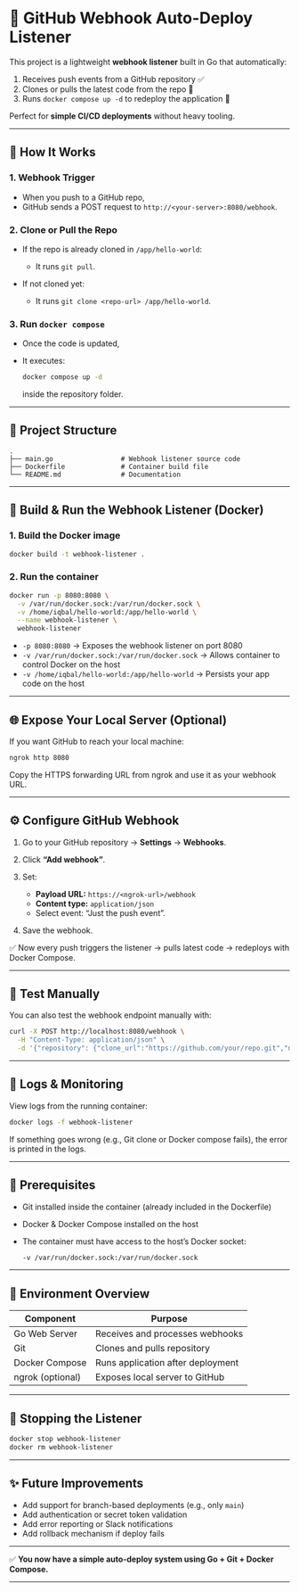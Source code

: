 # 🚀 GitHub Webhook Auto-Deploy Listener

This project is a lightweight **webhook listener** built in Go that automatically:

1. Receives push events from a GitHub repository ✅
2. Clones or pulls the latest code from the repo 🧰
3. Runs `docker compose up -d` to redeploy the application 🐳

Perfect for **simple CI/CD deployments** without heavy tooling.

---

## 📁 How It Works

### 1. Webhook Trigger

* When you push to a GitHub repo,
* GitHub sends a POST request to `http://<your-server>:8080/webhook`.

### 2. Clone or Pull the Repo

* If the repo is already cloned in `/app/hello-world`:

  * It runs `git pull`.
* If not cloned yet:

  * It runs `git clone <repo-url> /app/hello-world`.

### 3. Run `docker compose`

* Once the code is updated,
* It executes:

  ```bash
  docker compose up -d
  ```

  inside the repository folder.

---

## 🧰 Project Structure

```
.
├── main.go                 # Webhook listener source code
├── Dockerfile              # Container build file
└── README.md               # Documentation
```

---

## 🐳 Build & Run the Webhook Listener (Docker)

### 1. Build the Docker image

```bash
docker build -t webhook-listener .
```

### 2. Run the container

```bash
docker run -p 8080:8080 \
  -v /var/run/docker.sock:/var/run/docker.sock \
  -v /home/iqbal/hello-world:/app/hello-world \
  --name webhook-listener \
  webhook-listener
```

* `-p 8080:8080` → Exposes the webhook listener on port 8080
* `-v /var/run/docker.sock:/var/run/docker.sock` → Allows container to control Docker on the host
* `-v /home/iqbal/hello-world:/app/hello-world` → Persists your app code on the host

---

## 🌐 Expose Your Local Server (Optional)

If you want GitHub to reach your local machine:

```bash
ngrok http 8080
```

Copy the HTTPS forwarding URL from ngrok and use it as your webhook URL.

---

## ⚙️ Configure GitHub Webhook

1. Go to your GitHub repository → **Settings** → **Webhooks**.
2. Click **“Add webhook”**.
3. Set:

   * **Payload URL:** `https://<ngrok-url>/webhook`
   * **Content type:** `application/json`
   * Select event: “Just the push event”.
4. Save the webhook.

✅ Now every push triggers the listener → pulls latest code → redeploys with Docker Compose.

---

## 🧪 Test Manually

You can also test the webhook endpoint manually with:

```bash
curl -X POST http://localhost:8080/webhook \
  -H "Content-Type: application/json" \
  -d '{"repository": {"clone_url":"https://github.com/your/repo.git","name":"hello-world"}, "ref":"refs/heads/main"}'
```

---

## 🧼 Logs & Monitoring

View logs from the running container:

```bash
docker logs -f webhook-listener
```

If something goes wrong (e.g., Git clone or Docker compose fails), the error is printed in the logs.

---

## 🧰 Prerequisites

* Git installed inside the container (already included in the Dockerfile)
* Docker & Docker Compose installed on the host
* The container must have access to the host’s Docker socket:

  ```bash
  -v /var/run/docker.sock:/var/run/docker.sock
  ```

---

## 🧭 Environment Overview

| Component        | Purpose                           |
| ---------------- | --------------------------------- |
| Go Web Server    | Receives and processes webhooks   |
| Git              | Clones and pulls repository       |
| Docker Compose   | Runs application after deployment |
| ngrok (optional) | Exposes local server to GitHub    |

---

## 🛑 Stopping the Listener

```bash
docker stop webhook-listener
docker rm webhook-listener
```

---

## ✨ Future Improvements

* Add support for branch-based deployments (e.g., only `main`)
* Add authentication or secret token validation
* Add error reporting or Slack notifications
* Add rollback mechanism if deploy fails

---

✅ **You now have a simple auto-deploy system using Go + Git + Docker Compose.**

---